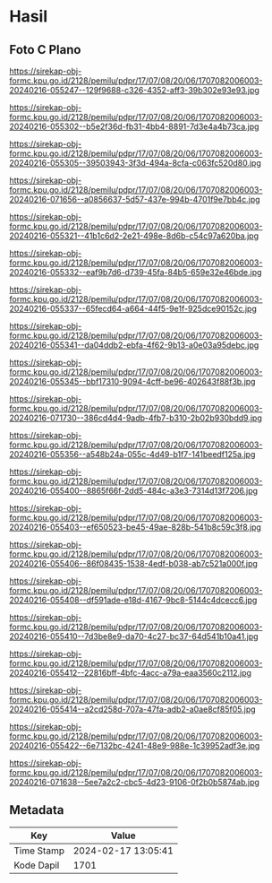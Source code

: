 # Hasil

## Foto C Plano

https://sirekap-obj-formc.kpu.go.id/2128/pemilu/pdpr/17/07/08/20/06/1707082006003-20240216-055247--129f9688-c326-4352-aff3-39b302e93e93.jpg

https://sirekap-obj-formc.kpu.go.id/2128/pemilu/pdpr/17/07/08/20/06/1707082006003-20240216-055302--b5e2f36d-fb31-4bb4-8891-7d3e4a4b73ca.jpg

https://sirekap-obj-formc.kpu.go.id/2128/pemilu/pdpr/17/07/08/20/06/1707082006003-20240216-055305--39503943-3f3d-494a-8cfa-c063fc520d80.jpg

https://sirekap-obj-formc.kpu.go.id/2128/pemilu/pdpr/17/07/08/20/06/1707082006003-20240216-071656--a0856637-5d57-437e-994b-4701f9e7bb4c.jpg

https://sirekap-obj-formc.kpu.go.id/2128/pemilu/pdpr/17/07/08/20/06/1707082006003-20240216-055321--41b1c6d2-2e21-498e-8d6b-c54c97a620ba.jpg

https://sirekap-obj-formc.kpu.go.id/2128/pemilu/pdpr/17/07/08/20/06/1707082006003-20240216-055332--eaf9b7d6-d739-45fa-84b5-659e32e46bde.jpg

https://sirekap-obj-formc.kpu.go.id/2128/pemilu/pdpr/17/07/08/20/06/1707082006003-20240216-055337--65fecd64-a664-44f5-9e1f-925dce90152c.jpg

https://sirekap-obj-formc.kpu.go.id/2128/pemilu/pdpr/17/07/08/20/06/1707082006003-20240216-055341--da04ddb2-ebfa-4f62-9b13-a0e03a95debc.jpg

https://sirekap-obj-formc.kpu.go.id/2128/pemilu/pdpr/17/07/08/20/06/1707082006003-20240216-055345--bbf17310-9094-4cff-be96-402643f88f3b.jpg

https://sirekap-obj-formc.kpu.go.id/2128/pemilu/pdpr/17/07/08/20/06/1707082006003-20240216-071730--386cd4d4-9adb-4fb7-b310-2b02b930bdd9.jpg

https://sirekap-obj-formc.kpu.go.id/2128/pemilu/pdpr/17/07/08/20/06/1707082006003-20240216-055356--a548b24a-055c-4d49-b1f7-141beedf125a.jpg

https://sirekap-obj-formc.kpu.go.id/2128/pemilu/pdpr/17/07/08/20/06/1707082006003-20240216-055400--8865f66f-2dd5-484c-a3e3-7314d13f7206.jpg

https://sirekap-obj-formc.kpu.go.id/2128/pemilu/pdpr/17/07/08/20/06/1707082006003-20240216-055403--ef650523-be45-49ae-828b-541b8c59c3f8.jpg

https://sirekap-obj-formc.kpu.go.id/2128/pemilu/pdpr/17/07/08/20/06/1707082006003-20240216-055406--86f08435-1538-4edf-b038-ab7c521a000f.jpg

https://sirekap-obj-formc.kpu.go.id/2128/pemilu/pdpr/17/07/08/20/06/1707082006003-20240216-055408--df591ade-e18d-4167-9bc8-5144c4dcecc6.jpg

https://sirekap-obj-formc.kpu.go.id/2128/pemilu/pdpr/17/07/08/20/06/1707082006003-20240216-055410--7d3be8e9-da70-4c27-bc37-64d541b10a41.jpg

https://sirekap-obj-formc.kpu.go.id/2128/pemilu/pdpr/17/07/08/20/06/1707082006003-20240216-055412--22816bff-4bfc-4acc-a79a-eaa3560c2112.jpg

https://sirekap-obj-formc.kpu.go.id/2128/pemilu/pdpr/17/07/08/20/06/1707082006003-20240216-055414--a2cd258d-707a-47fa-adb2-a0ae8cf85f05.jpg

https://sirekap-obj-formc.kpu.go.id/2128/pemilu/pdpr/17/07/08/20/06/1707082006003-20240216-055422--6e7132bc-4241-48e9-988e-1c39952adf3e.jpg

https://sirekap-obj-formc.kpu.go.id/2128/pemilu/pdpr/17/07/08/20/06/1707082006003-20240216-071638--5ee7a2c2-cbc5-4d23-9106-0f2b0b5874ab.jpg


## Metadata

| Key        | Value               |
| ---------- | ------------------- |
| Time Stamp | 2024-02-17 13:05:41 |
| Kode Dapil | 1701                |



